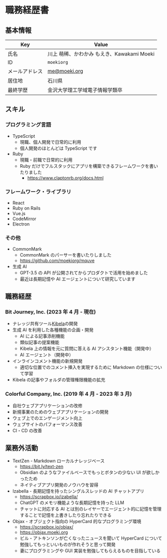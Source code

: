 # 職務経歴書

## 基本情報

| Key            | Value                                      |
| -------------- | ------------------------------------------ |
| 氏名           | 川上 萌稀、かわかみ もえき、Kawakami Moeki |
| ID             | `moekiorg`                                 |
| メールアドレス | [me@moeki.org](mailto:me@moeki.org)        |
| 居住地         | 石川県                                     |
| 最終学歴       | 金沢大学理工学域電子情報学類卒             |

## スキル

### プログラミング言語

- TypeScript
  - 現職、個人開発で日常的に利用
  - 個人開発のほとんどは TypeScript です
- Ruby
  - 現職・前職で日常的に利用
  - Ruby だけでフルスタックにアプリを構築できるフレームワークを書いたりました
    - https://www.claptonrb.org/docs.html

### フレームワーク・ライブラリ

- React
- Ruby on Rails
- Vue.js
- CodeMirror
- Electron

### その他

- CommonMark
  - CommonMark のパーサーを書いたりしました
  - https://github.com/moekiorg/mquve
- 生成 AI
  - GPT-3.5 の API が公開されてからプロダクトで活用を始めました
  - 最近は長期記憶や AI エージェントについて研究しています

## 職務経歴

### Bit Journey, Inc. (2023 年 4 月 - 現在)

- ナレッジ共有ツール[Kibela](http://kibe.la/)の開発
- 生成 AI を利用した各種機能の企画・開発
  - AI による記事添削機能
  - 類似記事の提案機能
  - Kibela 上の情報を元に質問に答える AI アシスタント機能（開発中）
  - AI エージェント（開発中）
- インラインコメント機能の新規開発
  - 適切な位置でのコメント挿入を実現するために Markdown の仕様について学習
- Kibela の記事やフォルダの管理権限機能の拡充

### Colorful Company, Inc. (2019 年 4 月 - 2023 年 3 月)

- 自社ウェブアプリケーションの改修
- 新規事業のためのウェブアプリケーションの開発
- ウェブ上でのエンゲージメント向上
- ウェブサイトのパフォーマンス改善
- CI・CD の改善

## 業務外活動

- TextZen - Markdown ローカルナレッジベース
  - https://bit.ly/text-zen
  - Obsidian のようなファイルベースでもっとボタンの少ない UI が欲しかったため
  - ネイティブアプリ開発のノウハウを習得
- Izabella - 長期記憶を持ったシングルスレッドの AI チャットアプリ
  - https://scrapbox.io/izabella/
  - ChatGPT のメモリ機能ような長期記憶を持った LLM
  - チャットに対応する AI とは別のレイヤーでエージェント的に記憶を管理することで記憶を上書きしたり忘れたりできる
- Objax - オブジェクト指向の HyperCard 的なプログラミング環境
  - https://scrapbox.io/objax/
  - https://objax.moeki.org
  - ビル・アトキンソンが亡くなったニュースを聞いて HyperCard について勉強してもっといいものが作れそうと思って開発
  - 妻にプログラミングや GUI 実装を勉強してもらえるものを目指している
